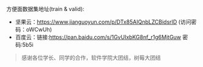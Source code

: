 方便面数据集地址(train & valid):

- 坚果云：https://www.jianguoyun.com/p/DTx85AIQnbLZCBidsrID (访问密码：oWCwUh)
- 百度云：链接:https://pan.baidu.com/s/1GvUIxbKG8nf_r1g6MjtGuw  密码:5b5i

> 感谢各位学长、同学的合作，软件学院大团结，树莓大团结